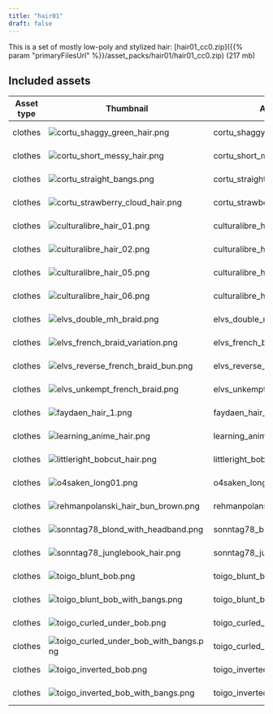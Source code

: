 ```yaml
---
title: "hair01"
draft: false
---
```


This is a set of mostly low-poly and stylized hair: [hair01_cc0.zip]({{% param "primaryFilesUrl" %}}/asset_packs/hair01/hair01_cc0.zip) (217 mb)


## Included assets

| Asset type | Thumbnail | Asset name | Author | Source | License |
| ---------- | --------- | ---------- | ------ | ------ | ------- |
| clothes | ![cortu_shaggy_green_hair.png](cortu_shaggy_green_hair.png) | cortu_shaggy_green_hair | Cortu | [asset repo](http://www.makehumancommunity.org/node/2811) | CC0 |
| clothes | ![cortu_short_messy_hair.png](cortu_short_messy_hair.png) | cortu_short_messy_hair | Cortu | [asset repo](http://www.makehumancommunity.org/node/2809) | CC0 |
| clothes | ![cortu_straight_bangs.png](cortu_straight_bangs.png) | cortu_straight_bangs | Cortu | [asset repo](http://www.makehumancommunity.org/node/2810) | CC0 |
| clothes | ![cortu_strawberry_cloud_hair.png](cortu_strawberry_cloud_hair.png) | cortu_strawberry_cloud_hair | Cortu | [asset repo](http://www.makehumancommunity.org/node/2808) | CC0 |
| clothes | ![culturalibre_hair_01.png](culturalibre_hair_01.png) | culturalibre_hair_01 | culturalibre | [asset repo](http://www.makehumancommunity.org/node/2893) | CC0 |
| clothes | ![culturalibre_hair_02.png](culturalibre_hair_02.png) | culturalibre_hair_02 | culturalibre | [asset repo](http://www.makehumancommunity.org/node/2892) | CC0 |
| clothes | ![culturalibre_hair_05.png](culturalibre_hair_05.png) | culturalibre_hair_05 | culturalibre | [asset repo](http://www.makehumancommunity.org/node/2445) | CC0 |
| clothes | ![culturalibre_hair_06.png](culturalibre_hair_06.png) | culturalibre_hair_06 | culturalibre | [asset repo](http://www.makehumancommunity.org/node/2479) | CC0 |
| clothes | ![elvs_double_mh_braid.png](elvs_double_mh_braid.png) | elvs_double_mh_braid | Elvaerwyn | [asset repo](http://www.makehumancommunity.org/node/1336) | CC0 |
| clothes | ![elvs_french_braid_variation.png](elvs_french_braid_variation.png) | elvs_french_braid_variation | Elvaerwyn | [asset repo](http://www.makehumancommunity.org/node/1335) | CC0 |
| clothes | ![elvs_reverse_french_braid_bun.png](elvs_reverse_french_braid_bun.png) | elvs_reverse_french_braid_bun | Elvaerwyn | [asset repo](http://www.makehumancommunity.org/node/1337) | CC0 |
| clothes | ![elvs_unkempt_french_braid.png](elvs_unkempt_french_braid.png) | elvs_unkempt_french_braid | Elvaerwyn | [asset repo](http://www.makehumancommunity.org/node/1334) | CC0 |
| clothes | ![faydaen_hair_1.png](faydaen_hair_1.png) | faydaen_hair_1 | Faydaen | [asset repo](http://www.makehumancommunity.org/node/2667) | CC0 |
| clothes | ![learning_anime_hair.png](learning_anime_hair.png) | learning_anime_hair | learning | [asset repo](http://www.makehumancommunity.org/node/253) | CC0 |
| clothes | ![littleright_bobcut_hair.png](littleright_bobcut_hair.png) | littleright_bobcut_hair | littleright | [asset repo](http://www.makehumancommunity.org/node/936) | CC0 |
| clothes | ![o4saken_long01.png](o4saken_long01.png) | o4saken_long01 | punkduck | [asset repo](http://www.makehumancommunity.org/node/1471) | CC0 |
| clothes | ![rehmanpolanski_hair_bun_brown.png](rehmanpolanski_hair_bun_brown.png) | rehmanpolanski_hair_bun_brown | RehmanPolanski | [asset repo](http://www.makehumancommunity.org/node/2477) | CC0 |
| clothes | ![sonntag78_blond_with_headband.png](sonntag78_blond_with_headband.png) | sonntag78_blond_with_headband | sonntag78 | [asset repo](http://www.makehumancommunity.org/node/207) | CC0 |
| clothes | ![sonntag78_junglebook_hair.png](sonntag78_junglebook_hair.png) | sonntag78_junglebook_hair | sonntag78 | [asset repo](http://www.makehumancommunity.org/node/174) | CC0 |
| clothes | ![toigo_blunt_bob.png](toigo_blunt_bob.png) | toigo_blunt_bob | MargaretToigo | [asset repo](http://www.makehumancommunity.org/node/1669) | CC0 |
| clothes | ![toigo_blunt_bob_with_bangs.png](toigo_blunt_bob_with_bangs.png) | toigo_blunt_bob_with_bangs | MargaretToigo | [asset repo](http://www.makehumancommunity.org/node/1681) | CC0 |
| clothes | ![toigo_curled_under_bob.png](toigo_curled_under_bob.png) | toigo_curled_under_bob | MargaretToigo | [asset repo](http://www.makehumancommunity.org/node/1677) | CC0 |
| clothes | ![toigo_curled_under_bob_with_bangs.png](toigo_curled_under_bob_with_bangs.png) | toigo_curled_under_bob_with_bangs | MargaretToigo | [asset repo](http://www.makehumancommunity.org/node/1689) | CC0 |
| clothes | ![toigo_inverted_bob.png](toigo_inverted_bob.png) | toigo_inverted_bob | MargaretToigo | [asset repo](http://www.makehumancommunity.org/node/1673) | CC0 |
| clothes | ![toigo_inverted_bob_with_bangs.png](toigo_inverted_bob_with_bangs.png) | toigo_inverted_bob_with_bangs | MargaretToigo | [asset repo](http://www.makehumancommunity.org/node/1685) | CC0 |
